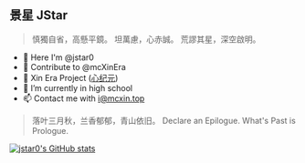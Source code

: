 ## 景星 JStar

> 慎獨自省，高懸平鏡。
坦萬慮，心赤誠。
荒謬其星，深空啟明。

- 👋 Here I'm @jstar0
- 👀 Contribute to @mcXinEra
- 💞️ Xin Era Project ([心纪元](https://www.mcxin.top))
- 🌱 I’m currently in high school
- 📫 Contact me with i@mcxin.top

> 落叶三月秋，兰香郁郁，青山依旧。
Declare an Epilogue.
What's Past is Prologue.

[![jstar0's GitHub stats](https://github-readme-stats.vercel.app/api?username=jstar0)](https://github.com/anuraghazra/github-readme-stats)
